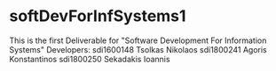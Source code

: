 # softDevForInfSystems1
This is the first Deliverable for "Software Development For Information Systems"
Developers:
sdi1600148 Tsolkas Nikolaos
sdi1800241 Agoris Konstantinos
sdi1800250 Sekadakis Ioannis
